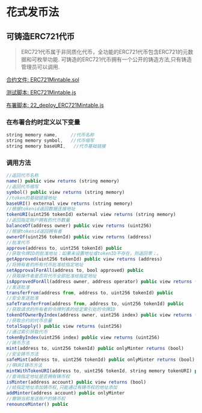 # 花式发币法

## 可铸造ERC721代币
> ERC721代币属于非同质化代币，全功能的ERC721代币包含ERC721的元数据和可枚举功能.
> 可铸造的ERC721代币拥有一个公开的铸造方法,只有铸造管理员可以调用.

[合约文件: ERC721Mintable.sol](https://github.com/darrenli6/MintCoin/blob/master/contracts/ERC721/ERC721Mintable.sol)

[测试脚本: ERC721Mintable.js](https://github.com/darrenli6/MintCoin/blob/master/test/ERC721/ERC721Mintable.js)

[布署脚本: 22_deploy_ERC721Mintable.js](https://github.com/darrenli6/MintCoin/blob/master/migrations/22_deploy_ERC721Mintable.js)

### 在布署合约时定义以下变量
```javascript
string memory name,     //代币名称
string memory symbol,   //代币缩写
string memory baseURI,   //代币基础链接
```
### 调用方法
```javascript
//返回代币名称
name() public view returns (string memory)
//返回代币缩写
symbol() public view returns (string memory)
//token的基础链接地址
baseURI() external view returns (string memory) 
//根据tokenid返回数据连接地址
tokenURI(uint256 tokenId) external view returns (string memory)
//返回指定账户拥有的代币数量
balanceOf(address owner) public view returns (uint256)
//根据tokenid返回拥有者
ownerOf(uint256 tokenId) public view returns (address)
//批准代币
approve(address to, uint256 tokenId) public
//获取令牌ID的批准地址；如果未设置地址或tokenID不存在，则返回零；。
getApproved(uint256 tokenId) public view returns (address)
//将拥有者的所有代币批准给指定地址
setApprovalForAll(address to, bool approved) public
//获取操作者是否将代币全部批准给指定地址
isApprovedForAll(address owner, address operator) public view returns (bool)
//发送批准
transferFrom(address from, address to, uint256 tokenId) public
//安全发送批准
safeTransferFrom(address from, address to, uint256 tokenId) public
//获取请求的所有者的令牌列表的给定索引处的令牌ID
tokenOfOwnerByIndex(address owner, uint256 index) public view returns (uint256)
//获取合约的代币总量
totalSupply() public view returns (uint256)
//通过索引获取代币
tokenByIndex(uint256 index) public view returns (uint256)
//铸币方法
mint(address to, uint256 tokenId) public onlyMinter returns (bool)
//安全铸币方法
safeMint(address to, uint256 tokenId) public onlyMinter returns (bool)
//带URI铸币方法
mintWithTokenURI(address to, uint256 tokenId, string memory tokenURI) public onlyMinter returns (bool)
//查询指定地址是否拥有铸币权
isMinter(address account) public view returns (bool)   
//给指定地址添加铸币权,只能通过有铸币权的地址添加
addMinter(address account) public onlyMinter          
//撤销当前发送账户的铸币权 
renounceMinter() public       
```
